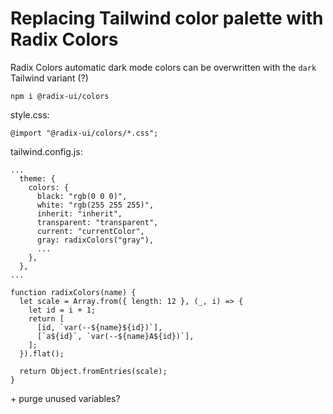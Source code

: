 # Replacing Tailwind color palette with Radix Colors

Radix Colors automatic dark mode colors can be overwritten with the `dark` Tailwind variant (?)

```
npm i @radix-ui/colors
```

style.css:
```
@import "@radix-ui/colors/*.css";
```

tailwind.config.js:
```
...
  theme: {
    colors: {
      black: "rgb(0 0 0)",
      white: "rgb(255 255 255)",
      inherit: "inherit",
      transparent: "transparent",
      current: "currentColor",
      gray: radixColors("gray"),
      ...
    },
  },
...

function radixColors(name) {
  let scale = Array.from({ length: 12 }, (_, i) => {
    let id = i + 1;
    return [
      [id, `var(--${name}${id})`],
      [`a${id}`, `var(--${name}A${id})`],
    ];
  }).flat();

  return Object.fromEntries(scale);
}
```

\+ purge unused variables?
